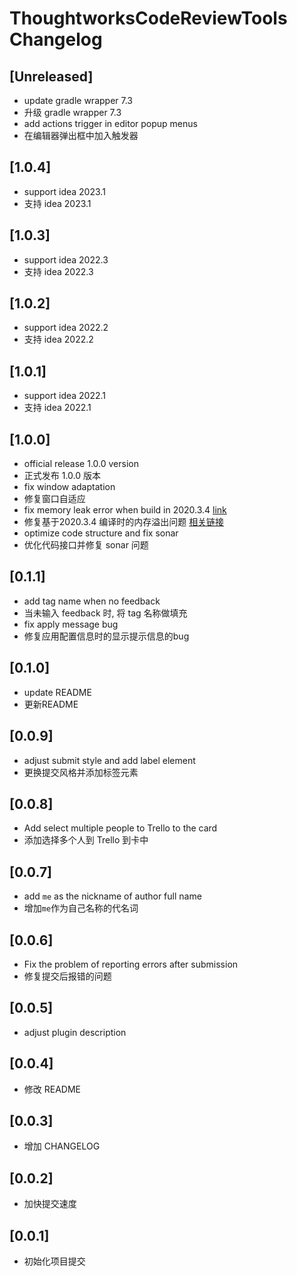 <!-- Keep a Changelog guide -> https://keepachangelog.com -->

# ThoughtworksCodeReviewTools Changelog

## [Unreleased]

- update gradle wrapper 7.3
- 升级 gradle wrapper 7.3
- add actions trigger in editor popup menus
- 在编辑器弹出框中加入触发器

## [1.0.4]

- support idea 2023.1
- 支持 idea 2023.1

## [1.0.3]

- support idea 2022.3
- 支持 idea 2022.3

## [1.0.2]

- support idea 2022.2
- 支持 idea 2022.2

## [1.0.1]

- support idea 2022.1
- 支持 idea 2022.1

## [1.0.0]

- official release 1.0.0 version
- 正式发布 1.0.0 版本
- fix window adaptation
- 修复窗口自适应
- fix memory leak error when build in 2020.3.4 [link](https://youtrack.jetbrains.com/issue/KTIJ-699)
- 修复基于2020.3.4 编译时的内存溢出问题 [相关链接](https://youtrack.jetbrains.com/issue/KTIJ-699)
- optimize code structure and fix sonar
- 优化代码接口并修复 sonar 问题

## [0.1.1]

- add tag name when no feedback
- 当未输入 feedback 时, 将 tag 名称做填充
- fix apply message bug
- 修复应用配置信息时的显示提示信息的bug

## [0.1.0]

- update README
- 更新README

## [0.0.9]

- adjust submit style and add label element
- 更换提交风格并添加标签元素

## [0.0.8]

- Add select multiple people to Trello to the card
- 添加选择多个人到 Trello 到卡中

## [0.0.7]

- add `me` as the nickname of author full name
- 增加`me`作为自己名称的代名词

## [0.0.6]

- Fix the problem of reporting errors after submission
- 修复提交后报错的问题

## [0.0.5]

- adjust plugin description

## [0.0.4]

- 修改 README

## [0.0.3]

- 增加 CHANGELOG

## [0.0.2]

- 加快提交速度

## [0.0.1]

- 初始化项目提交
